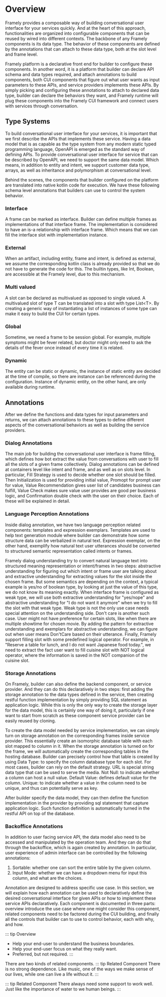 # Overview

Framely provides a composable way of building conversational user interface for your services quickly. And at the heart of this approach, functionalities are organized into configurable components that can be reused by wired into different contexts. The backbone of any Framely components is its data type. The behavior of these components are defined by the annotations that can attach to these data type, both at the slot level and frame level. 

Framely platform is a declarative front end for builder to configure these components. In another word, it is a platform that builder can declare API schema and data types required, and attach annotations to build components, both CUI components that figure out what user wants as input parameters to these APIs, and service providers implements these APIs. By simply picking and configuring these annotations to attach to declared data type, builder can declare the behaviors they want, and Framely runtime will plug these components into the Framely CUI framework and connect users with services through conversation.


## Type Systems
To build conversational user interface for your services, it is important that we first describe the APIs that implements these service. Having a data model that is as capable as the type system from any modern static typed programming language, OpenAPI is emerged as the standard way of defining APIs. To provide conversational user interface for service that can be described by OpenAPI, we need to support the same data model. Which means, in addition to entity and intent, we support customer data type, arrays, as well as inheritance and polymorphism at conversational level.

Behind the scenes, the components that builder configured on the platform are translated into native kotlin code for execution. We have these following schema level annotations that builders can use to control the system behavior. 

### Interface
A frame can be marked as interface. Builder can define multiple frames as implementations of that interface frame. The implementation is considered to have an is-a relationship with interface frame. Which means that we can fill the interface slot with implementation instance. 

### External
When an artifact, including entity, frame and intent, is defined as external, we assume the corresponding kotlin class is already provided so that we do not have to generate the code for this. The builtin types, like Int, Boolean, are accessible at the Framely level, due to this mechanism. 

### Multi valued
A slot can be declared as multivalued as opposed to single valued. A multivalued slot of type T can be translated into a slot with type List\<T\>. By creating a generic way of instantiating a list of instances of some type can make it easy to build the CUI for certain types.

### Global
Sometime, we need a frame to be session global. For example, multiple symptoms might be fever related, but doctor might only need to ask the details of the fever once instead of every time it is related.

### Dynamic
The entity can be static or dynamic, the instance of static entity are decided at the time of compile, so there are instance can be referenced during the configuration. Instance of dynamic entity, on the other hand, are only available during runtime.

## Annotations
After we define the functions and data types for input parameters and returns, we can attach annotations to these types to define different aspects of the conversational behaviors as well as building the service providers.

### Dialog Annotations
The main job for building the conversational user interface is frame filling, which defines how bot extract the value from conversations with user to fill all the slots of a given frame collectively. Dialog annotations can be defined at containers level like intent and frame, and as well as on slots level. In particular, Fill Strategy is used to decide whether one slot should be filled. Then Initialization is used for providing initial value, Promopt for prompt user for value, Value Recommendation gives user list of candidates business can fulfill, Value Check makes sure value user provides are good per business logic, and Confirmation double check with the user on their choice. Each of these will be explained in detail.

### Language Perception Annotations
Inside dialog annotation, we have two language perception related components: templates and expression exemplars. Templates are used to help text generation module where builder can demonstrate how some structure data can be verbalized in natural text. Expression exemplar, on the other hand, exemplify how natural text user utterances should be converted to structured semantic representation called intents or frames. 

Framely dialog understanding try to convert natural language text into structured meaning representation or intent/frames in two steps: abstractive understanding for figuring out which intent or frame user are talking about and extractive understanding for extracting values for the slot inside the chosen frame. But some semantics are depending on the context, a typical example is yes/no of boolean type, by looking at just the value of this type, we do not know its meaning exactly. When interface frame is configured as weak type, we will use both extractive understanding for "yes/nope" and abstractive understanding for "I do not want it anymore" when we try to fill the slot with that weak type. Weak type is not the only use case needs special attention on the understanding side. Don't care is another such case. User might not have preference for certain slots, like when there are multiple showtime for chosen movie. By adding the pattern for extractive understanding and exemplars for abstractive understanding, we can figure out when user means Don'tCare based on their utterance. Finally, Framely support filling slot with some predefined logical operator. For example, in "Reserve a table for lunch, and I do not want Japanese food today.", we need to extract the fact user want to fill cuisine slot with NOT logical operator, where the information is saved in the NOT companion of the cuisine slot.

### Storage Annotations
On Framely, builder can also define the backend component, or service provider. And they can do this declaratively in two steps: first adding the storage annotation to the data types defined in the service, then creating restful function implementation by simply providing SQL statement as application logic. While this is only the only way to create the storage layer for the data model, this is certainly one way of doing it, particularly if one want to start from scratch as these component service provider can be easily reused by cloning. 

To create the data model needed by service implementation, we can simply turn on storage annotation on the corresponding frames inside service provider. This essentially create an isomorphic database table with each slot mapped to column in it. When the storage annotation is turned on for the frame, we will automatically create the corresponding tables in the hosting database. Builder can precisely control how that table is created by using
Data Type: to specify the column database type for each slot. For most cases, builder can rely on the default strategy. URL is special string data type that can be used to serve the media. 
Not Null: to indicate whether a column can host a null value. 
Default Value: defines default value for the column. 
Unique: to indicate whether a value in the column need to be unique, and thus can potentially serve as key.

After builder specify the data model, they can then define the function implementation in the provider by providing sql statement that capture application logic. Such function definition is automatically turned in the restful API on top of the database. 

### Backoffice Annotations
In addition to user facing service API, the data model also need to be accessed and manipulated by the operation team. And they can do that through the backoffice, which is again created by annotation. In particular, user experience of admin interface can be controlled by the following annotations:
1. Sortable: whether one can sort the entire table by the given column.
2. Input Mode: whether we can have a dropdown menu for input this column, and what are the choices.

Annotation are designed to address specific use case. In this section, we will explain how each annotation can be used to declaratively define the desired conversational interface for given APIs or how to implement these service APIs declaratively. Each component is documented in three parts: overview introduce the use case where one might consider this component, related components need to be factored during the CUI building, and finally all the controls that builder can to use to control behavior, each with why, and how.

::: tip Overview
 - Help your end-user to understand the business boundaries.
 - Help your end-user focus on what they really want.   
 - Preferred, but not required. 
:::

There are two kinds of related components.
::: tip Related Component <Badge text="Preferred" />
 There is no strong dependence. Like music, one of the ways we make sense of our lives, while one can live a life without it.
:::

::: tip Related Component <Badge type="warning" text="Required" />
 There always need some support to work well. Just like the importance of water to we human beings.
:::

